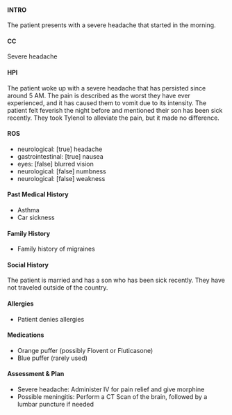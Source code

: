 #### INTRO 
The patient presents with a severe headache that started in the morning. 

#### CC 
Severe headache 

#### HPI 
The patient woke up with a severe headache that has persisted since around 5 AM. The pain is described as the worst they have ever experienced, and it has caused them to vomit due to its intensity. The patient felt feverish the night before and mentioned their son has been sick recently. They took Tylenol to alleviate the pain, but it made no difference.

#### ROS 
- neurological: [true] headache 
- gastrointestinal: [true] nausea 
- eyes: [false] blurred vision 
- neurological: [false] numbness 
- neurological: [false] weakness 

#### Past Medical History 
- Asthma
- Car sickness

#### Family History 
- Family history of migraines

#### Social History 
The patient is married and has a son who has been sick recently. They have not traveled outside of the country.

#### Allergies 
- Patient denies allergies

#### Medications 
- Orange puffer (possibly Flovent or Fluticasone)
- Blue puffer (rarely used)

#### Assessment & Plan 
- Severe headache: Administer IV for pain relief and give morphine
- Possible meningitis: Perform a CT Scan of the brain, followed by a lumbar puncture if needed

